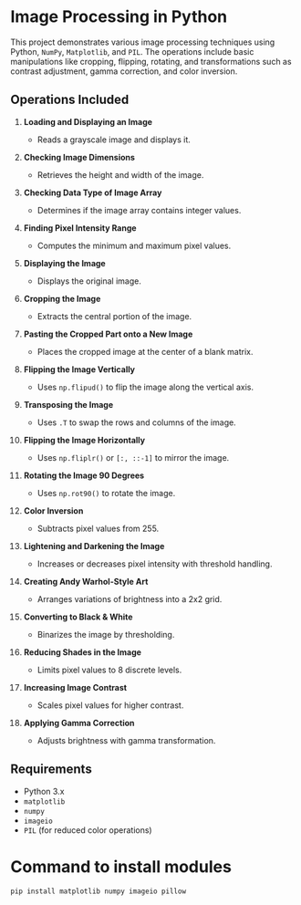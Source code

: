 # Image Processing in Python

This project demonstrates various image processing techniques using Python, `NumPy`, `Matplotlib`, and `PIL`. The operations include basic manipulations like cropping, flipping, rotating, and transformations such as contrast adjustment, gamma correction, and color inversion.

## Operations Included

1. **Loading and Displaying an Image**  
   - Reads a grayscale image and displays it.

2. **Checking Image Dimensions**  
   - Retrieves the height and width of the image.

3. **Checking Data Type of Image Array**  
   - Determines if the image array contains integer values.

4. **Finding Pixel Intensity Range**  
   - Computes the minimum and maximum pixel values.

5. **Displaying the Image**  
   - Displays the original image.

6. **Cropping the Image**  
   - Extracts the central portion of the image.

7. **Pasting the Cropped Part onto a New Image**  
   - Places the cropped image at the center of a blank matrix.

8. **Flipping the Image Vertically**  
   - Uses `np.flipud()` to flip the image along the vertical axis.

9. **Transposing the Image**  
   - Uses `.T` to swap the rows and columns of the image.

10. **Flipping the Image Horizontally**  
    - Uses `np.fliplr()` or `[:, ::-1]` to mirror the image.

11. **Rotating the Image 90 Degrees**  
    - Uses `np.rot90()` to rotate the image.

12. **Color Inversion**  
    - Subtracts pixel values from 255.

13. **Lightening and Darkening the Image**  
    - Increases or decreases pixel intensity with threshold handling.

14. **Creating Andy Warhol-Style Art**  
    - Arranges variations of brightness into a 2x2 grid.

15. **Converting to Black & White**  
    - Binarizes the image by thresholding.

16. **Reducing Shades in the Image**  
    - Limits pixel values to 8 discrete levels.

17. **Increasing Image Contrast**  
    - Scales pixel values for higher contrast.

18. **Applying Gamma Correction**  
    - Adjusts brightness with gamma transformation.

## Requirements
- Python 3.x
- `matplotlib`
- `numpy`
- `imageio`
- `PIL` (for reduced color operations)

# Command to install modules
```code
pip install matplotlib numpy imageio pillow
```

